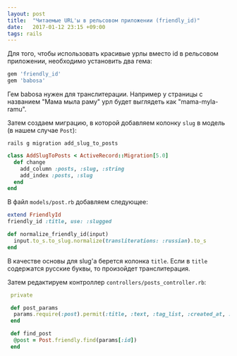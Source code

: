```yaml
---
layout: post
title:  "Читаемые URL'ы в рельсовом приложении (friendly_id)"
date:   2017-01-12 23:15 +09:00
tags: rails
---
```


Для того, чтобы использовать красивые урлы вместо id в рельсовом приложении, необходимо установить два гема:

```ruby
gem 'friendly_id'
gem 'babosa'
```

Гем babosa нужен для транслитерации. Например у страницы с названием "Мама мыла раму" урл будет выглядеть как "mama-myla-ramu".

Затем создаем миграцию, в которой добавляем колонку `slug` в модель (в нашем случае `Post`):

```shell
rails g migration add_slug_to_posts
```

```ruby
class AddSlugToPosts < ActiveRecord::Migration[5.0]
  def change
    add_column :posts, :slug, :string
    add_index :posts, :slug
  end
end
```

В файл `models/post.rb` добавляем следующее:

```ruby
extend FriendlyId
friendly_id :title, use: :slugged

def normalize_friendly_id(input)
  input.to_s.to_slug.normalize(transliterations: :russian).to_s
end
```

В качестве основы для slug'а берется колонка `title`. Если в `title` содержатся русские буквы, то произойдет транслитерация.

Затем редактируем контроллер `controllers/posts_controller.rb`:

```ruby
 private

 def post_params
  params.require(:post).permit(:title, :text, :tag_list, :created_at, :slug)
 end

 def find_post
  @post = Post.friendly.find(params[:id])
 end
```
